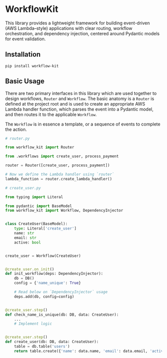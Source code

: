 # WorkflowKit
This library provides a lightweight framework for building event-driven (AWS Lambda–style) 
applications with clear routing, workflow orchestration, and dependency injection, centered 
around Pydantic models for event validation.

## Installation
```console
pip install workflow-kit
```

## Basic Usage
There are two primary interfaces in this library which are used together to design workflows, 
`Router` and `Workflow`. The basic anatomy is a `Router` is defined at the project root and 
is used to create an appropriate AWS Lambda handler function, which parses the event into a
Pydantic model, and then routes it to the applicable `Workflow`.

The `Workflow` is in essence a template, or a sequence of events to complete the action.

```python
# router.py

from workflow_kit import Router

from .workflows import create_user, process_payment

router = Router([create_user, process_payment])

# Now we define the Lambda handler using `router`
lambda_function = router.create_lambda_handler()
```

```python
# create_user.py

from typing import Literal

from pydantic import BaseModel
from workflow_kit import Workflow, DependencyInjector


class CreateUser(BaseModel):
    type: Literal['create_user']
    name: str
    email: str
    active: bool


create_user = Workflow(CreateUser)


@create_user.on_init()
def init_workflow(deps: DependencyInjector):
    db = DB()
    config = {'name_unique': True}

    # Read below on `DependencyInjector` usage
    deps.add(db, config=config)


@create_user.step()
def check_name_is_unique(db: DB, data: CreateUser):
    ...
    # Implement logic


@create_user.step()
def create_user(db: DB, data: CreateUser):
    table = db.table('users')
    return table.create({'name': data.name, 'email': data.email, 'active': data.active})

```
